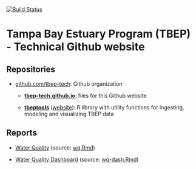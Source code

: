 [![Build Status](https://travis-ci.org/tbep-tech/tbep-tech.github.io.svg?branch=master)](https://travis-ci.org/tbep-tech/tbep-tech.github.io)

# Tampa Bay Estuary Program (TBEP) - Technical Github website

## Repositories

- [github.com/tbep-tech](https://github.com/tbep-tech/tbep-tech.github.io): Github organization
    
    - [**tbep-tech.github.io**](https://github.com/tbep-tech/tbep-tech.github.io): files for this Github website
    
    - [**tbeptools**](https://github.com/tbep-tech/tbeptools) ([website](https://tbep-tech.github.io/tbeptools/)): R library with utility functions for ingesting, modeling and visualizing TBEP data

## Reports

- [Water Quality](https://tbep-tech.github.io/wq.html) (source: [wq.Rmd](https://github.com/tbep-tech/tbep-tech.github.io/blob/master/wq.Rmd))

- [Water Quality Dashboard](https://shiny.tbeptech.org/tbeptools/inst/wq-dash/wq-dash.Rmd) (source: [wq-dash.Rmd](https://github.com/tbep-tech/tbeptools/blob/master/inst/wq-dash/wq-dash.Rmd))

